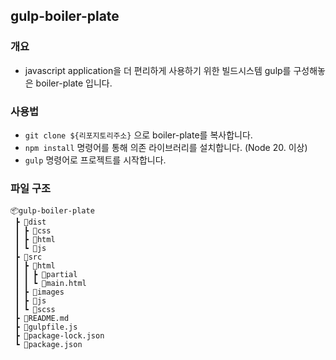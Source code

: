## gulp-boiler-plate

### 개요

- javascript application을 더 편리하게 사용하기 위한 빌드시스템 gulp를 구성해놓은 boiler-plate 입니다.

### 사용법

- `git clone ${리포지토리주소}` 으로 boiler-plate를 복사합니다.
- `npm install` 명령어를 통해 의존 라이브러리를 설치합니다. (Node 20. 이상)
- `gulp` 명령어로 프로젝트를 시작합니다.

### 파일 구조

```
📦gulp-boiler-plate
 ┣ 📂dist
 ┃ ┣ 📂css
 ┃ ┣ 📂html
 ┃ ┗ 📂js
 ┣ 📂src
 ┃ ┣ 📂html
 ┃ ┃ ┣ 📂partial
 ┃ ┃ ┗ 📜main.html
 ┃ ┣ 📂images
 ┃ ┣ 📂js
 ┃ ┗ 📂scss
 ┣ 📜README.md
 ┣ 📜gulpfile.js
 ┣ 📜package-lock.json
 ┗ 📜package.json
```
